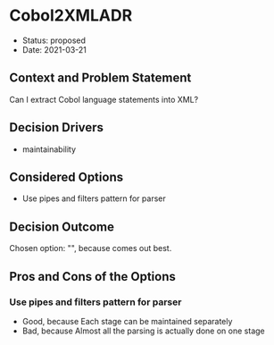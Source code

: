 # Cobol2XMLADR

* Status: proposed
* Date: 2021-03-21

## Context and Problem Statement

Can I extract Cobol language statements into XML?

## Decision Drivers

* maintainability

## Considered Options

* Use pipes and filters pattern for parser

## Decision Outcome

Chosen option: "", because comes out best.

## Pros and Cons of the Options

### Use pipes and filters pattern for parser

* Good, because Each stage can be maintained separately
* Bad, because Almost all the parsing is actually done on one stage
